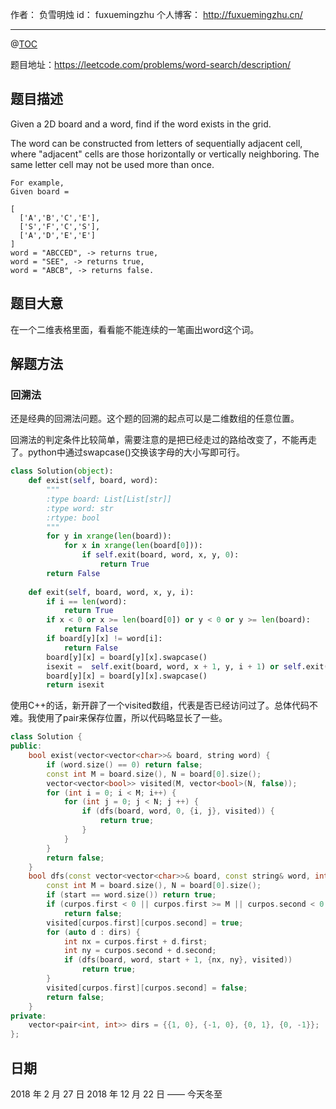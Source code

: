 
作者： 负雪明烛
id：	fuxuemingzhu
个人博客：	http://fuxuemingzhu.cn/

---
@[TOC](目录)

题目地址：https://leetcode.com/problems/word-search/description/


## 题目描述

Given a 2D board and a word, find if the word exists in the grid.

The word can be constructed from letters of sequentially adjacent cell, where "adjacent" cells are those horizontally or vertically neighboring. The same letter cell may not be used more than once.

    For example,
    Given board =
    
    [
      ['A','B','C','E'],
      ['S','F','C','S'],
      ['A','D','E','E']
    ]
    word = "ABCCED", -> returns true,
    word = "SEE", -> returns true,
    word = "ABCB", -> returns false.


## 题目大意

在一个二维表格里面，看看能不能连续的一笔画出word这个词。

## 解题方法

### 回溯法

还是经典的回溯法问题。这个题的回溯的起点可以是二维数组的任意位置。

回溯法的判定条件比较简单，需要注意的是把已经走过的路给改变了，不能再走了。python中通过swapcase()交换该字母的大小写即可行。

```python
class Solution(object):
    def exist(self, board, word):
        """
        :type board: List[List[str]]
        :type word: str
        :rtype: bool
        """
        for y in xrange(len(board)):
            for x in xrange(len(board[0])):
                if self.exit(board, word, x, y, 0):
                    return True
        return False
    
    def exit(self, board, word, x, y, i):
        if i == len(word):
            return True
        if x < 0 or x >= len(board[0]) or y < 0 or y >= len(board):
            return False
        if board[y][x] != word[i]:
            return False
        board[y][x] = board[y][x].swapcase()
        isexit =  self.exit(board, word, x + 1, y, i + 1) or self.exit(board, word, x, y + 1, i + 1) or self.exit(board, word, x - 1, y, i + 1) or self.exit(board, word, x, y - 1, i + 1)
        board[y][x] = board[y][x].swapcase()
        return isexit
```

使用C++的话，新开辟了一个visited数组，代表是否已经访问过了。总体代码不难。我使用了pair来保存位置，所以代码略显长了一些。

```cpp
class Solution {
public:
    bool exist(vector<vector<char>>& board, string word) {
        if (word.size() == 0) return false;
        const int M = board.size(), N = board[0].size();
        vector<vector<bool>> visited(M, vector<bool>(N, false));
        for (int i = 0; i < M; i++) {
            for (int j = 0; j < N; j ++) {
                if (dfs(board, word, 0, {i, j}, visited)) {
                    return true;
                }
            }
        }
        return false;
    }
    bool dfs(const vector<vector<char>>& board, const string& word, int start, pair<int, int> curpos, vector<vector<bool>>& visited) {
        const int M = board.size(), N = board[0].size();
        if (start == word.size()) return true;
        if (curpos.first < 0 || curpos.first >= M || curpos.second < 0 || curpos.second >= N || visited[curpos.first][curpos.second] || word[start] != board[curpos.first][curpos.second]) 
            return false;
        visited[curpos.first][curpos.second] = true;
        for (auto d : dirs) {
            int nx = curpos.first + d.first;
            int ny = curpos.second + d.second;
            if (dfs(board, word, start + 1, {nx, ny}, visited)) 
                return true;
        }
        visited[curpos.first][curpos.second] = false;
        return false;
    }
private:
    vector<pair<int, int>> dirs = {{1, 0}, {-1, 0}, {0, 1}, {0, -1}};
};
```

## 日期

2018 年 2 月 27 日 
2018 年 12 月 22 日 —— 今天冬至
